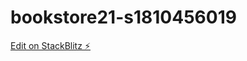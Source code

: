 # bookstore21-s1810456019

[Edit on StackBlitz ⚡️](https://stackblitz.com/edit/bookstore21-s1810456019)
